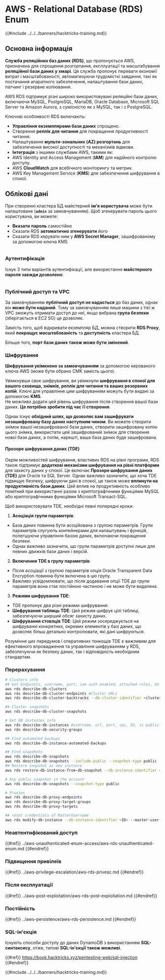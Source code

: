 # AWS - Relational Database (RDS) Enum

{{#include ../../../banners/hacktricks-training.md}}

## Основна інформація

**Служба реляційних баз даних (RDS)**, що пропонується AWS, призначена для спрощення розгортання, експлуатації та масштабування **реляційної бази даних у хмарі**. Ця служба пропонує переваги економії витрат і масштабованості, автоматизуючи трудомісткі завдання, такі як постачання апаратного забезпечення, налаштування бази даних, патчинг і резервне копіювання.

AWS RDS підтримує різні широко використовувані реляційні бази даних, включаючи MySQL, PostgreSQL, MariaDB, Oracle Database, Microsoft SQL Server та Amazon Aurora, з сумісністю як з MySQL, так і з PostgreSQL.

Ключові особливості RDS включають:

- **Управління екземплярами бази даних** спрощено.
- Створення **реплік для читання** для покращення продуктивності читання.
- Налаштування **мульти-зональних (AZ) розгортань** для забезпечення високої доступності та механізмів відмови.
- **Інтеграція** з іншими службами AWS, такими як:
- AWS Identity and Access Management (**IAM**) для надійного контролю доступу.
- AWS **CloudWatch** для всебічного моніторингу та метрик.
- AWS Key Management Service (**KMS**) для забезпечення шифрування в спокої.

## Облікові дані

При створенні кластера БД майстерний **ім'я користувача** може бути налаштоване (**`admin`** за замовчуванням). Щоб згенерувати пароль цього користувача, ви можете:

- **Вказати** **пароль** самостійно
- Сказати RDS **автоматично згенерувати** його
- Сказати RDS керувати ним у **AWS Secret Manager**, зашифрованому за допомогою ключа KMS

<figure><img src="../../../images/image (144).png" alt=""><figcaption></figcaption></figure>

### Аутентифікація

Існує 3 типи варіантів аутентифікації, але використання **майстерного пароля завжди дозволено**:

<figure><img src="../../../images/image (227).png" alt=""><figcaption></figcaption></figure>

### Публічний доступ та VPC

За замовчуванням **публічний доступ не надається** до баз даних, однак він **може бути наданий**. Тому за замовчуванням лише машини з тієї ж VPC зможуть отримати доступ до неї, якщо вибрана **група безпеки** (зберігається в EC2 SG) це дозволяє.

Замість того, щоб відкривати екземпляр БД, можна створити **RDS Proxy**, який **покращує** **масштабованість** та **доступність** кластера БД.

Більше того, **порт бази даних також може бути змінений**.

### Шифрування

**Шифрування увімкнено за замовчуванням** за допомогою керованого ключа AWS (може бути обрано CMK замість цього).

Увімкнувши своє шифрування, ви увімкнули **шифрування в спокої для вашого сховища, знімків, реплік для читання та ваших резервних копій**. Ключі для управління цим шифруванням можуть бути видані за допомогою **KMS**.\
Не можливо додати цей рівень шифрування після створення вашої бази даних. **Це потрібно зробити під час її створення**.

Однак існує **обхідний шлях, що дозволяє вам зашифрувати незашифровану базу даних наступним чином**. Ви можете створити знімок вашої незашифрованої бази даних, створити зашифровану копію цього знімка, використати цей зашифрований знімок для створення нової бази даних, а потім, нарешті, ваша база даних буде зашифрована.

#### Прозоре шифрування даних (TDE)

Окрім можливостей шифрування, властивих RDS на рівні програми, RDS також підтримує **додаткові механізми шифрування на рівні платформи** для захисту даних у спокої. Це включає **Прозоре шифрування даних (TDE)** для Oracle та SQL Server. Однак важливо зазначити, що хоча TDE підвищує безпеку, шифруючи дані в спокої, це також може **вплинути на продуктивність бази даних**. Цей вплив на продуктивність особливо помітний при використанні разом з криптографічними функціями MySQL або криптографічними функціями Microsoft Transact-SQL.

Щоб використовувати TDE, необхідні певні попередні кроки:

1. **Асоціація групи параметрів**:
- База даних повинна бути асоційована з групою параметрів. Групи параметрів слугують контейнерами для налаштувань і функцій, полегшуючи управління базою даних, включаючи покращення безпеки.
- Однак важливо зазначити, що групи параметрів доступні лише для певних движків бази даних і версій.
2. **Включення TDE в групу параметрів**:
- Після асоціації з групою параметрів опція Oracle Transparent Data Encryption повинна бути включена в цю групу.
- Важливо усвідомлювати, що після додавання опції TDE до групи параметрів вона стає постійною частиною і не може бути видалена.
3. **Режими шифрування TDE**:
- TDE пропонує два різні режими шифрування:
- **Шифрування таблиць TDE**: Цей режим шифрує цілі таблиці, забезпечуючи ширший обсяг захисту даних.
- **Шифрування стовпців TDE**: Цей режим зосереджується на шифруванні конкретних, окремих елементів у базі даних, що дозволяє більш детально контролювати, які дані шифруються.

Розуміння цих передумов і оперативних тонкощів TDE є важливим для ефективного впровадження та управління шифруванням у RDS, забезпечуючи як безпеку даних, так і відповідність необхідним стандартам.

### Перерахування
```bash
# Clusters info
## Get Endpoints, username, port, iam auth enabled, attached roles, SG
aws rds describe-db-clusters
aws rds describe-db-cluster-endpoints #Cluster URLs
aws rds describe-db-cluster-backtracks --db-cluster-identifier <cluster-name>

## Cluster snapshots
aws rds describe-db-cluster-snapshots

# Get DB instances info
aws rds describe-db-instances #username, url, port, vpc, SG, is public?
aws rds describe-db-security-groups

## Find automated backups
aws rds describe-db-instance-automated-backups

## Find snapshots
aws rds describe-db-snapshots
aws rds describe-db-snapshots --include-public --snapshot-type public
## Restore snapshot as new instance
aws rds restore-db-instance-from-db-snapshot --db-instance-identifier <ID> --db-snapshot-identifier <ID> --availability-zone us-west-2a

# Any public snapshot in the account
aws rds describe-db-snapshots --snapshot-type public

# Proxies
aws rds describe-db-proxy-endpoints
aws rds describe-db-proxy-target-groups
aws rds describe-db-proxy-targets

## reset credentials of MasterUsername
aws rds modify-db-instance --db-instance-identifier <ID> --master-user-password <NewPassword> --apply-immediately
```
### Неавтентифікований доступ

{{#ref}}
../aws-unauthenticated-enum-access/aws-rds-unauthenticated-enum.md
{{#endref}}

### Підвищення привілеїв

{{#ref}}
../aws-privilege-escalation/aws-rds-privesc.md
{{#endref}}

### Після експлуатації

{{#ref}}
../aws-post-exploitation/aws-rds-post-exploitation.md
{{#endref}}

### Постійність

{{#ref}}
../aws-persistence/aws-rds-persistence.md
{{#endref}}

### SQL-ін'єкція

Існують способи доступу до даних DynamoDB з використанням **SQL-синтаксису**, отже, типові **SQL-ін'єкції також можливі**.

{{#ref}}
https://book.hacktricks.xyz/pentesting-web/sql-injection
{{#endref}}

{{#include ../../../banners/hacktricks-training.md}}
